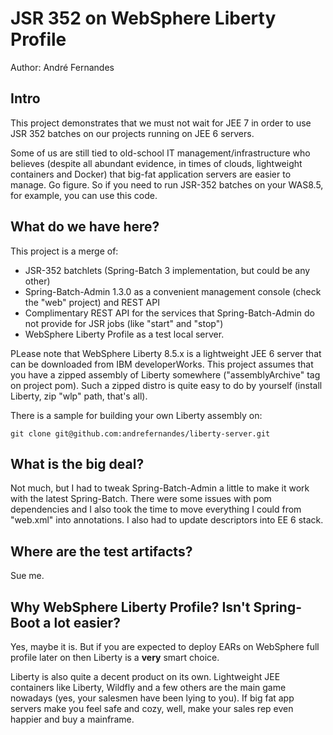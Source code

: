 JSR 352 on WebSphere Liberty Profile
==============================================================================================
Author: André Fernandes

## Intro

This project demonstrates that we must not wait for JEE 7 in order to use JSR 352 batches
on our projects running on JEE 6 servers.

Some of us are still tied to old-school IT
management/infrastructure who believes (despite all abundant evidence, in times of clouds,
lightweight containers and Docker) that big-fat application servers are easier to manage.
Go figure. So if you need to run JSR-352 batches on your WAS8.5, for example, you can use
this code.

## What do we have here?

This project is a merge of:

* JSR-352 batchlets (Spring-Batch 3 implementation, but could be any other)
* Spring-Batch-Admin 1.3.0 as a convenient management console (check the "web" project)
  and REST API
* Complimentary REST API for the services that Spring-Batch-Admin do not provide for
  JSR jobs (like "start" and "stop")
* WebSphere Liberty Profile as a test local server.

PLease note that WebSphere Liberty 8.5.x is a lightweight JEE 6 server that can be
downloaded from IBM developerWorks. This project assumes that you have a zipped
assembly of Liberty somewhere ("assemblyArchive" tag on project pom). Such a zipped
distro is quite easy to do by yourself (install Liberty, zip "wlp" path, that's all).

There is a sample for building your own Liberty assembly on:

    git clone git@github.com:andrefernandes/liberty-server.git
    
## What is the big deal?

Not much, but I had to tweak Spring-Batch-Admin a little to make it work 
with the latest Spring-Batch. There were some issues with pom dependencies and
I also took the time to move everything I could from "web.xml" into annotations.
I also had to update descriptors into EE 6 stack.

## Where are the test artifacts?

Sue me.

## Why WebSphere Liberty Profile? Isn't Spring-Boot a lot easier?

Yes, maybe it is. But if you are expected to deploy EARs on WebSphere full profile later
on then Liberty is a **very** smart choice. 

Liberty is also quite a decent product on its own. Lightweight JEE containers like
Liberty, Wildfly and a few others are the main game nowadays (yes, your salesmen have been
lying to you). If big fat app servers make you feel safe and cozy, well, make your
sales rep even happier and buy a mainframe.
